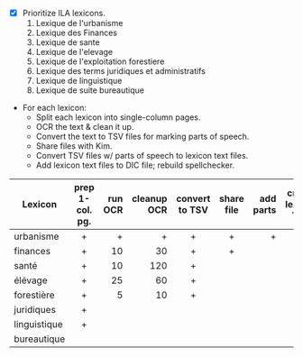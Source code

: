 - [x] Prioritize ILA lexicons.
  1. Lexique de l'urbanisme
  1. Lexique des Finances
  1. Lexique de sante
  1. Lexique de l'elevage
  1. Lexique de l'exploitation forestiere
  1. Lexique des terms juridiques et administratifs
  1. Lexique de linguistique
  1. Lexique de suite bureautique
- For each lexicon:
  - Split each lexicon into single-column pages.
  - OCR the text & clean it up.
  - Convert the text to TSV files for marking parts of speech.
  - Share files with Kim.
  - Convert TSV files w/ parts of speech to lexicon text files.
  - Add lexicon text files to DIC file; rebuild spellchecker.

| Lexicon      | prep 1-col. pg. | run OCR | cleanup OCR | convert to TSV | share file | add parts | create lexicon TXT |
| ---          | :-:             | --:     | --:         | :-:            | :-:        | --:       | :-:                |
| urbanisme    | +               | +       | +           | +              | +          | +         | +                  |
| finances     | +               | 10      | 30          | +              | +          |           |                    |
| santé        | +               | 10      | 120         | +              |            |           |                    |
| élévage      | +               | 25      | 60          | +              |            |           |                    |
| forestière   | +               | 5       | 10          | +              |            |           |                    |
| juridiques   | +               |         |             |                |            |           |                    |
| linguistique | +               |         |             |                |            |           |                    |
| bureautique  |                 |         |             |                |            |           |                    |
